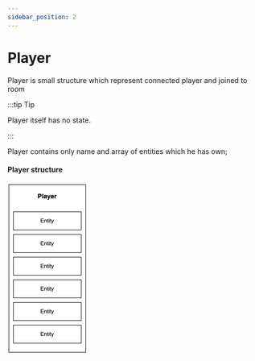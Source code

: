 ```yaml
---
sidebar_position: 2
---
```


# Player

Player is small structure which represent connected player and joined to room

:::tip Tip

Player itself has no state.

:::

Player contains only name and array of entities which he has own;

#### Player structure
![img.png](img/player.png)